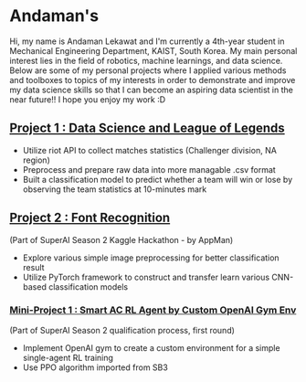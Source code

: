 # Andaman's
Hi, my name is Andaman Lekawat and I'm currently a 4th-year student in Mechanical Engineering Department, KAIST, South Korea. My main personal interest lies in the field of robotics, machine learnings, and data science. Below are some of my personal projects where I applied various methods and toolboxes to topics of my interests in order to demonstrate and improve my data science skills so that I can become an aspiring data scientist in the near future!! I hope you enjoy my work :D

## [Project 1 : Data Science and League of Legends](https://github.com/andamanopal/league-of-legends-ds)
- Utilize riot API to collect matches statistics (Challenger division, NA region)
- Preprocess and prepare raw data into more managable .csv format
- Built a classification model to predict whether a team will win or lose by observing the team statistics at 10-minutes mark 

## [Project 2 : Font Recognition](https://github.com/andamanopal/font-recognition)
(Part of SuperAI Season 2 Kaggle Hackathon - by AppMan)
- Explore various simple image preprocessing for better classification result
- Utilize PyTorch framework to construct and transfer learn various CNN-based classification models

### [Mini-Project 1 : Smart AC RL Agent by Custom OpenAI Gym Env](https://github.com/andamanopal/smart_ac)
(Part of SuperAI Season 2 qualification process, first round)
- Implement OpenAI gym to create a custom environment for a simple single-agent RL training
- Use PPO algorithm imported from SB3
